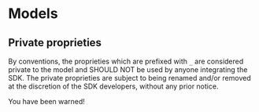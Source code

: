# Models

## Private proprieties

By conventions, the proprieties which are prefixed with ```_``` are considered private to the model and SHOULD NOT be used
by anyone integrating the SDK. The private proprieties are subject to being renamed and/or removed at the discretion of 
the SDK developers, without any prior notice.

You have been warned!   